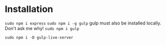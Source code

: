 # Installation

`sudo npm i express`
`sudo npm i -g gulp`
gulp must also be installed locally. Don't ask me why!
`sudo npm i gulp`

`sudo npm i -D gulp-live-server`
